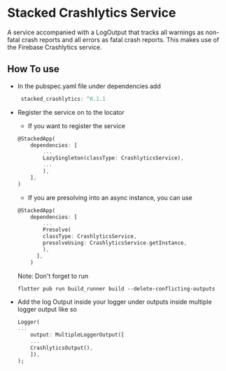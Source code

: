 # Stacked Crashlytics Service

A service accompanied with a LogOutput that tracks all warnings as non-fatal crash reports and all errors as fatal crash reports. This makes use of the Firebase Crashlytics service.

## How To use

* In the pubspec.yaml file under dependencies add 
  ```dart
   stacked_crashlytics: ^0.1.1
    ```

* Register the service on to the locator 
    * If you want to register the service
    ```dart 
  @StackedApp(
        dependencies: [
            ...
            LazySingleton(classType: CrashlyticsService),
            ...
            ),
        ],
    )
    ```
    * If you are presolving into an async instance, you can use
    ```dart 
    @StackedApp(
        dependencies: [
            ...
            Presolve(
            classType: CrashlyticsService,
            presolveUsing: CrashlyticsService.getInstance,
            ),
          ],
        )
    ```
    Note: Don't forget to run 

    ``` flutter pub run build_runner build --delete-conflicting-outputs ```

* Add the log Output inside your logger under outputs inside multiple logger output like so
    ```dart 
    Logger(
    ...
        output: MultipleLoggerOutput([
        ...
        CrashlyticsOutput(),
        ]),
    );
    ```